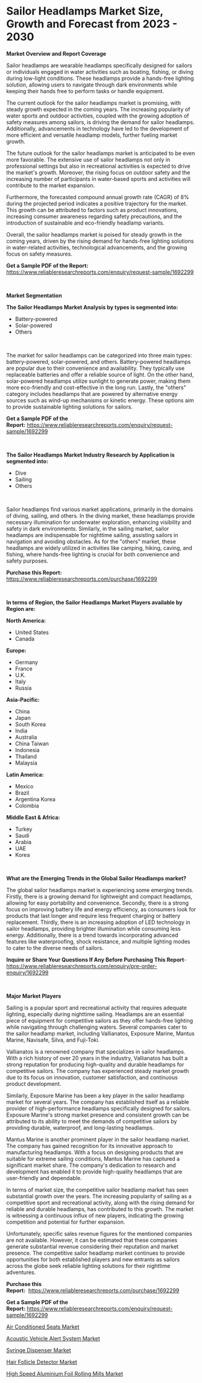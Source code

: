 <p><h1>Sailor Headlamps Market Size, Growth and Forecast from 2023 - 2030</h1></p><p><strong>Market Overview and Report Coverage</strong></p>
<p><p>Sailor headlamps are wearable headlamps specifically designed for sailors or individuals engaged in water activities such as boating, fishing, or diving during low-light conditions. These headlamps provide a hands-free lighting solution, allowing users to navigate through dark environments while keeping their hands free to perform tasks or handle equipment.</p><p>The current outlook for the sailor headlamps market is promising, with steady growth expected in the coming years. The increasing popularity of water sports and outdoor activities, coupled with the growing adoption of safety measures among sailors, is driving the demand for sailor headlamps. Additionally, advancements in technology have led to the development of more efficient and versatile headlamp models, further fueling market growth.</p><p>The future outlook for the sailor headlamps market is anticipated to be even more favorable. The extensive use of sailor headlamps not only in professional settings but also in recreational activities is expected to drive the market's growth. Moreover, the rising focus on outdoor safety and the increasing number of participants in water-based sports and activities will contribute to the market expansion.</p><p>Furthermore, the forecasted compound annual growth rate (CAGR) of 8% during the projected period indicates a positive trajectory for the market. This growth can be attributed to factors such as product innovations, increasing consumer awareness regarding safety precautions, and the introduction of sustainable and eco-friendly headlamp variants.</p><p>Overall, the sailor headlamps market is poised for steady growth in the coming years, driven by the rising demand for hands-free lighting solutions in water-related activities, technological advancements, and the growing focus on safety measures.</p></p>
<p><strong>Get a Sample PDF of the Report:</strong> <a href="https://www.reliableresearchreports.com/enquiry/request-sample/1692299">https://www.reliableresearchreports.com/enquiry/request-sample/1692299</a></p>
<p>&nbsp;</p>
<p><strong>Market Segmentation</strong></p>
<p><strong>The Sailor Headlamps Market Analysis by types is segmented into:</strong></p>
<p><ul><li>Battery-powered</li><li>Solar-powered</li><li>Others</li></ul></p>
<p>&nbsp;</p>
<p><p>The market for sailor headlamps can be categorized into three main types: battery-powered, solar-powered, and others. Battery-powered headlamps are popular due to their convenience and availability. They typically use replaceable batteries and offer a reliable source of light. On the other hand, solar-powered headlamps utilize sunlight to generate power, making them more eco-friendly and cost-effective in the long run. Lastly, the "others" category includes headlamps that are powered by alternative energy sources such as wind-up mechanisms or kinetic energy. These options aim to provide sustainable lighting solutions for sailors.</p></p>
<p><strong>Get a Sample PDF of the Report:</strong>&nbsp;<a href="https://www.reliableresearchreports.com/enquiry/request-sample/1692299">https://www.reliableresearchreports.com/enquiry/request-sample/1692299</a></p>
<p>&nbsp;</p>
<p><strong>The Sailor Headlamps Market Industry Research by Application is segmented into:</strong></p>
<p><ul><li>Dive</li><li>Sailing</li><li>Others</li></ul></p>
<p>&nbsp;</p>
<p><p>Sailor headlamps find various market applications, primarily in the domains of diving, sailing, and others. In the diving market, these headlamps provide necessary illumination for underwater exploration, enhancing visibility and safety in dark environments. Similarly, in the sailing market, sailor headlamps are indispensable for nighttime sailing, assisting sailors in navigation and avoiding obstacles. As for the "others" market, these headlamps are widely utilized in activities like camping, hiking, caving, and fishing, where hands-free lighting is crucial for both convenience and safety purposes.</p></p>
<p><strong>Purchase this Report:</strong>&nbsp; <a href="https://www.reliableresearchreports.com/purchase/1692299">https://www.reliableresearchreports.com/purchase/1692299</a></p>
<p>&nbsp;</p>
<p><strong>In terms of Region, the Sailor Headlamps Market Players available by Region are:</strong></p>
<p>
    <p> <strong> North America: </strong>
        <ul>
            <li>United States</li>
            <li>Canada</li>
        </ul>
        </p> 
    <p> <strong> Europe: </strong>
        <ul>
            <li>Germany</li>
            <li>France</li>
            <li>U.K.</li>
            <li>Italy</li>
            <li>Russia</li>
        </ul>
        </p> 
    <p> <strong> Asia-Pacific: </strong>
        <ul>
            <li>China</li>
            <li>Japan</li>
            <li>South Korea</li>
            <li>India</li>
            <li>Australia</li>
            <li>China Taiwan</li>
            <li>Indonesia</li>
            <li>Thailand</li>
            <li>Malaysia</li>
        </ul>
        </p> 
    <p> <strong> Latin America: </strong>
        <ul>
            <li>Mexico</li>
            <li>Brazil</li>
            <li>Argentina Korea</li>
            <li>Colombia</li>
        </ul>
        </p> 
    <p> <strong> Middle East & Africa: </strong>
        <ul>
            <li>Turkey</li>
            <li>Saudi</li>
            <li>Arabia</li>
            <li>UAE</li>
            <li>Korea</li>
        </ul>
    </p>
    </p>
<p>&nbsp;</p>
<p><strong>What are the Emerging Trends in the Global Sailor Headlamps market?</strong></p>
<p><p>The global sailor headlamps market is experiencing some emerging trends. Firstly, there is a growing demand for lightweight and compact headlamps, allowing for easy portability and convenience. Secondly, there is a strong focus on improving battery life and energy efficiency, as consumers look for products that last longer and require less frequent charging or battery replacement. Thirdly, there is an increasing adoption of LED technology in sailor headlamps, providing brighter illumination while consuming less energy. Additionally, there is a trend towards incorporating advanced features like waterproofing, shock resistance, and multiple lighting modes to cater to the diverse needs of sailors.</p></p>
<p><strong>Inquire or Share Your Questions If Any Before Purchasing This Report</strong>- <a href="https://www.reliableresearchreports.com/enquiry/pre-order-enquiry/1692299">https://www.reliableresearchreports.com/enquiry/pre-order-enquiry/1692299</a></p>
<p>&nbsp;</p>
<p><strong>Major Market Players</strong></p>
<p><p>Sailing is a popular sport and recreational activity that requires adequate lighting, especially during nighttime sailing. Headlamps are an essential piece of equipment for competitive sailors as they offer hands-free lighting while navigating through challenging waters. Several companies cater to the sailor headlamp market, including Vallianatos, Exposure Marine, Mantus Marine, Navisafe, Silva, and Fuji-Toki.</p><p>Vallianatos is a renowned company that specializes in sailor headlamps. With a rich history of over 20 years in the industry, Vallianatos has built a strong reputation for producing high-quality and durable headlamps for competitive sailors. The company has experienced steady market growth due to its focus on innovation, customer satisfaction, and continuous product development.</p><p>Similarly, Exposure Marine has been a key player in the sailor headlamp market for several years. The company has established itself as a reliable provider of high-performance headlamps specifically designed for sailors. Exposure Marine's strong market presence and consistent growth can be attributed to its ability to meet the demands of competitive sailors by providing durable, waterproof, and long-lasting headlamps.</p><p>Mantus Marine is another prominent player in the sailor headlamp market. The company has gained recognition for its innovative approach to manufacturing headlamps. With a focus on designing products that are suitable for extreme sailing conditions, Mantus Marine has captured a significant market share. The company's dedication to research and development has enabled it to provide high-quality headlamps that are user-friendly and dependable.</p><p>In terms of market size, the competitive sailor headlamp market has seen substantial growth over the years. The increasing popularity of sailing as a competitive sport and recreational activity, along with the rising demand for reliable and durable headlamps, has contributed to this growth. The market is witnessing a continuous influx of new players, indicating the growing competition and potential for further expansion.</p><p>Unfortunately, specific sales revenue figures for the mentioned companies are not available. However, it can be estimated that these companies generate substantial revenue considering their reputation and market presence. The competitive sailor headlamp market continues to provide opportunities for both established players and new entrants as sailors across the globe seek reliable lighting solutions for their nighttime adventures.</p></p>
<p><strong>Purchase this Report:</strong>&nbsp;&nbsp;<a href="https://www.reliableresearchreports.com/purchase/1692299">https://www.reliableresearchreports.com/purchase/1692299</a></p>
<p></p>
<p><strong>Get a Sample PDF of the Report:</strong>&nbsp;<a href="https://www.reliableresearchreports.com/enquiry/request-sample/1692299">https://www.reliableresearchreports.com/enquiry/request-sample/1692299</a></p>
<p><p><a href="https://www.linkedin.com/pulse/air-conditioned-seats-market-research-report-0ypqe/">Air Conditioned Seats Market</a></p><p><a href="https://www.linkedin.com/pulse/acoustic-vehicle-alert-system-market-research-report-unlocks-bmwce/">Acoustic Vehicle Alert System Market</a></p><p><a href="https://github.com/dziulagalemab/Market-Research-Report-List-1/blob/main/syringe-dispenser-market.md">Syringe Dispenser Market</a></p><p><a href="https://medium.com/@pair.holy.proof/hair-follicle-detector-market-trends-forecast-and-competitive-analysis-to-2030-915a0032fb58">Hair Follicle Detector Market</a></p><p><a href="https://medium.com/@wall.see.write/high-speed-aluminium-foil-rolling-mills-market-size-market-outlook-and-market-forecast-2023-to-707af49becca">High Speed Aluminium Foil Rolling Mills Market</a></p></p>